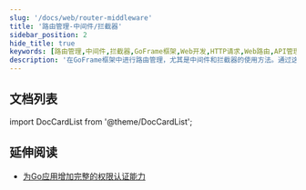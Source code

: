 ```yaml
---
slug: '/docs/web/router-middleware'
title: '路由管理-中间件/拦截器'
sidebar_position: 2
hide_title: true
keywords: [路由管理,中间件,拦截器,GoFrame框架,Web开发,HTTP请求,Web路由,API管理,后端开发,应用框架]
description: '在GoFrame框架中进行路由管理，尤其是中间件和拦截器的使用方法。通过这些功能，开发者可以更好地控制HTTP请求的流程，增强Web应用的安全性和性能。'
---
```


## 文档列表

import DocCardList from '@theme/DocCardList';

<DocCardList />

## 延伸阅读

- [为Go应用增加完整的权限认证能力](../../../../community/社区投稿/为Go应用增加完整的权限认证能力.md)